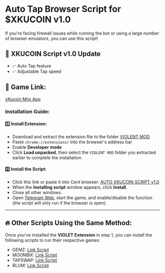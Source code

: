 #  Auto Tap Browser Script for $XKUCOIN v1.0 
If you're facing firewall issues while running the bot or using a large number of browser emulators, you can use this script!

## 🔄 XKUCOIN Script v1.0 Update
- ✅ Auto Tap feature
- ✅ Adjustable Tap speed

## 📌 Game Link: 
[xKucoin Mini App](https://t.me/xkucoinbot/kucoinminiapp?startapp=cm91dGU9JTJGdGFwLWdhbWUlM0ZpbnZpdGVyVXNlcklkJTNEODczNDAwNDM5JTI2cmNvZGUlM0Q=)

### Installation Guide:

#### 1️⃣ Install Extension:
- Download and extract the extension file to the folder [VIOLENT MOD](https://drive.google.com/file/d/15TO99nbim24Ng7l48K9VvIFgv5we4v2u/view?usp=sharing)
- Paste `chrome://extensions/` into the browser's address bar
- Enable **Developer mode**
- Click **Load unpacked**, then select the `VIOLENT MOD` folder you extracted earlier to complete the installation.

#### 2️⃣ Install the Script:
- Click this link or paste it into Cent browser: [AUTO XKUCOIN SCRIPT v1.0](https://www.dropbox.com/scl/fi/nmaflgi14dpfxe0c88l5f/xkucoin.js?rlkey=gst8e8hebayt0nf8no5anndum&st=rq20sm4o&dl=1&filename=xkucoin.user.js)
- When the **Installing script** window appears, click **Install**.
- Close all other windows.
- Open [Telegram Web](https://web.telegram.org/), start the game, and enable/disable the function (the script will only run if the browser is open).

---

## 🔥 Other Scripts Using the Same Method:

Once you've installed the **VIOLET Extension** in step 1, you can install the following scripts to run their respective games:

- GEMZ: [Link Script](https://t.me/trader95channel/459?single)
- MOONBIX: [Link Script](https://t.me/trader95channel/603)
- TAPSWAP: [Link Script](https://t.me/trader95channel/501)
- BLUM: [Link Script](https://t.me/trader95channel/585?single)
